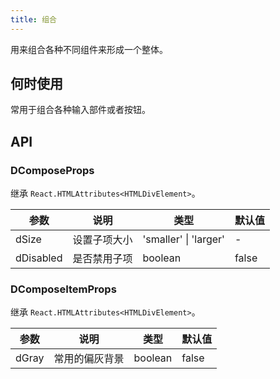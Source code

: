 ```yaml
---
title: 组合
---
```


用来组合各种不同组件来形成一个整体。

## 何时使用

常用于组合各种输入部件或者按钮。

## API

### DComposeProps

继承 `React.HTMLAttributes<HTMLDivElement>`。

<!-- prettier-ignore-start -->
| 参数 | 说明 | 类型 | 默认值 | 
| --- | --- | --- | --- | 
| dSize | 设置子项大小 | 'smaller' \| 'larger' | - |
| dDisabled | 是否禁用子项 | boolean | false |
<!-- prettier-ignore-end -->

### DComposeItemProps

继承 `React.HTMLAttributes<HTMLDivElement>`。

<!-- prettier-ignore-start -->
| 参数 | 说明 | 类型 | 默认值 | 
| --- | --- | --- | --- | 
| dGray | 常用的偏灰背景 | boolean | false |
<!-- prettier-ignore-end -->
